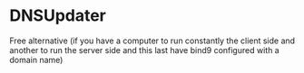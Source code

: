 # DNSUpdater
Free alternative (if you have a computer to run constantly the client side and another to run the server side and this last have bind9 configured with a domain name)
